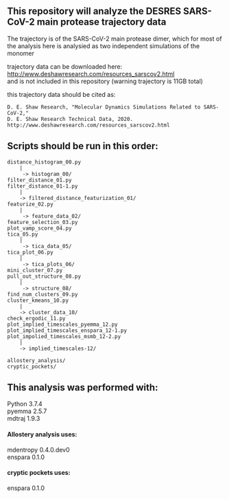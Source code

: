 ## This repository will analyze the DESRES SARS-CoV-2 main protease trajectory data

The trajectory is of the SARS-CoV-2 main protease dimer, which for most of the analysis here is analysied as two independent simulations of the monomer

trajectory data can be downloaded here: http://www.deshawresearch.com/resources_sarscov2.html  
and is not included in this repository (warning trajectory is 11GB total)

this trajectory data should be cited as:

    D. E. Shaw Research, "Molecular Dynamics Simulations Related to SARS-CoV-2,"
    D. E. Shaw Research Technical Data, 2020.
    http://www.deshawresearch.com/resources_sarscov2.html

## Scripts should be run in this order:

    distance_histogram_00.py
        |
         -> histogram_00/
    filter_distance_01.py
    filter_distance_01-1.py
        |
        -> filtered_distance_featurization_01/
    featurize_02.py
        |
         -> feature_data_02/
    feature_selection_03.py
    plot_vamp_score_04.py
    tica_05.py
        |
         -> tica_data_05/
    tica_plot_06.py
        |
         -> tica_plots_06/
    mini_cluster_07.py
    pull_out_structure_08.py
        |
         -> structure_08/
    find_num_clusters_09.py
    cluster_kmeans_10.py
        |
        -> cluster_data_10/
    check_ergodic_11.py
    plot_implied_timescales_pyemma_12.py
    plot_implied_timescales_enspara_12-1.py
    plot_impolied_timescales_msmb_12-2.py
        |
        -> implied_timescales-12/

    allostery_analysis/
    cryptic_pockets/

## This analysis was performed with:
Python 3.7.4  
pyemma 2.5.7  
mdtraj 1.9.3

#### Allostery analysis uses:  
mdentropy 0.4.0.dev0  
enspara 0.1.0

#### cryptic pockets uses:
enspara 0.1.0
